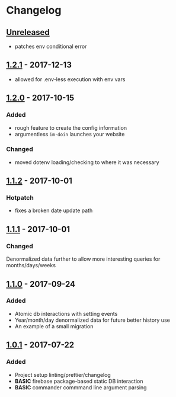 # Changelog

## [Unreleased][]
* patches env conditional error

## [1.2.1][] - 2017-12-13
* allowed for .env-less execution with env vars

## [1.2.0][] - 2017-10-15
### Added
* rough feature to create the config information
* argumentless `im-doin` launches your website

### Changed
* moved dotenv loading/checking to where it was necessary

## [1.1.2][] - 2017-10-01
### Hotpatch
* fixes a broken date update path

## [1.1.1][] - 2017-10-01
### Changed
Denormalized data further to allow more interesting queries for months/days/weeks

## [1.1.0][] - 2017-09-24
### Added
* Atomic db interactions with setting events
* Year/month/day denormalized data for future better history use
* An example of a small migration

## [1.0.1][] - 2017-07-22

### Added
* Project setup linting/prettier/changelog
* **BASIC** firebase package-based static DB interaction
* **BASIC** commander commmand line argument parsing


[Unreleased]: https://github.com/one19/im-doin/compare/v1.2.1...HEAD
[1.2.1]: https://github.com/one19/im-doin/compare/v1.2.0...v1.2.1
[1.2.0]: https://github.com/one19/im-doin/compare/v1.1.2...v1.2.0
[1.1.2]: https://github.com/one19/im-doin/compare/v1.1.1...v1.1.2
[1.1.1]: https://github.com/one19/im-doin/compare/v1.1.0...v1.1.1
[1.1.0]: https://github.com/one19/im-doin/compare/v1.0.1...v1.1.0
[1.0.1]: https://github.com/one19/im-doin/tree/v1.0.1